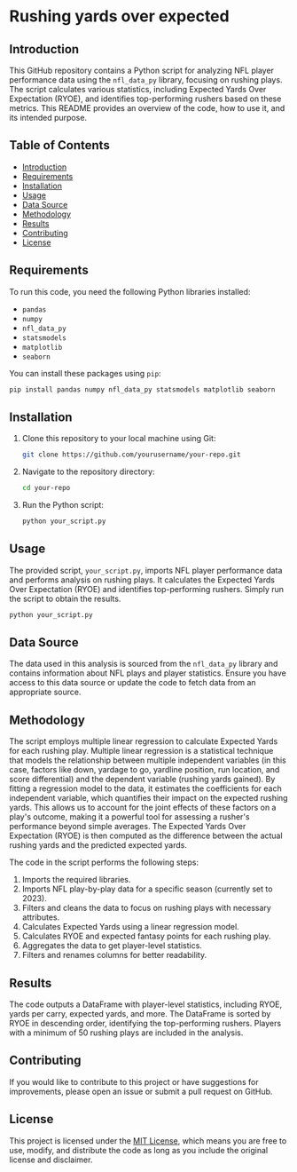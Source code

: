 # Rushing yards over expected

## Introduction
This GitHub repository contains a Python script for analyzing NFL player performance data using the `nfl_data_py` library, focusing on rushing plays. The script calculates various statistics, including Expected Yards Over Expectation (RYOE), and identifies top-performing rushers based on these metrics. This README provides an overview of the code, how to use it, and its intended purpose.

## Table of Contents
- [Introduction](#introduction)
- [Requirements](#requirements)
- [Installation](#installation)
- [Usage](#usage)
- [Data Source](#data-source)
- [Methodology](#methodology)
- [Results](#results)
- [Contributing](#contributing)
- [License](#license)

## Requirements
To run this code, you need the following Python libraries installed:
- `pandas`
- `numpy`
- `nfl_data_py`
- `statsmodels`
- `matplotlib`
- `seaborn`

You can install these packages using `pip`:
```bash
pip install pandas numpy nfl_data_py statsmodels matplotlib seaborn
```

## Installation
1. Clone this repository to your local machine using Git:
   ```bash
   git clone https://github.com/yourusername/your-repo.git
   ```

2. Navigate to the repository directory:
   ```bash
   cd your-repo
   ```

3. Run the Python script:
   ```bash
   python your_script.py
   ```

## Usage
The provided script, `your_script.py`, imports NFL player performance data and performs analysis on rushing plays. It calculates the Expected Yards Over Expectation (RYOE) and identifies top-performing rushers. Simply run the script to obtain the results.

```bash
python your_script.py
```

## Data Source
The data used in this analysis is sourced from the `nfl_data_py` library and contains information about NFL plays and player statistics. Ensure you have access to this data source or update the code to fetch data from an appropriate source.

## Methodology 
The script employs multiple linear regression to calculate Expected Yards for each rushing play. Multiple linear regression is a statistical technique that models the relationship between multiple independent variables (in this case, factors like down, yardage to go, yardline position, run location, and score differential) and the dependent variable (rushing yards gained). By fitting a regression model to the data, it estimates the coefficients for each independent variable, which quantifies their impact on the expected rushing yards. This allows us to account for the joint effects of these factors on a play's outcome, making it a powerful tool for assessing a rusher's performance beyond simple averages. The Expected Yards Over Expectation (RYOE) is then computed as the difference between the actual rushing yards and the predicted expected yards.

The code in the script performs the following steps:
1. Imports the required libraries.
2. Imports NFL play-by-play data for a specific season (currently set to 2023).
3. Filters and cleans the data to focus on rushing plays with necessary attributes.
4. Calculates Expected Yards using a linear regression model.
5. Calculates RYOE and expected fantasy points for each rushing play.
6. Aggregates the data to get player-level statistics.
7. Filters and renames columns for better readability.

## Results
The code outputs a DataFrame with player-level statistics, including RYOE, yards per carry, expected yards, and more. The DataFrame is sorted by RYOE in descending order, identifying the top-performing rushers. Players with a minimum of 50 rushing plays are included in the analysis.

## Contributing
If you would like to contribute to this project or have suggestions for improvements, please open an issue or submit a pull request on GitHub.

## License
This project is licensed under the [MIT License](LICENSE), which means you are free to use, modify, and distribute the code as long as you include the original license and disclaimer.

